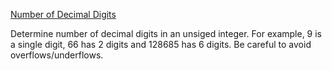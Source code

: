 [Number of Decimal Digits](https://www.codewars.com/kata/58fa273ca6d84c158e000052)

Determine number of decimal digits in an unsiged integer. For example, 9 is a single digit, 66 has 2 digits and 128685 has 6 digits. Be careful to avoid overflows/underflows.